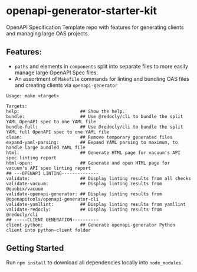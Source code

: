 # openapi-generator-starter-kit

OpenAPI Specification Template repo with features for generating clients and managing large OAS projects.

## Features:
- `paths` and elements in `components` split into separate files to more easily manage large OpenAPI Spec files.
- An assortment of `Makefile` commands for linting and bundling OAS files and creating clients via `openapi-generator`

```
Usage: make <target>

Targets:
help:                       ## Show the help.
bundle:                     ## Use @redocly/cli to bundle the split YAML OpenAPI spec to one YAML file
bundle-full:                ## Use @redocly/cli to bundle the split YAML full OpenAPI spec to one YAML file
clean:                      ## Remove temporary generated files
expand-yaml-parsing:        ## Expand YAML parsing to maximum, to handle large bundled YAML file
html:                       ## Generate HTML page for vacuum's API spec linting report
html-open:                  ## Generate and open HTML page for vacuum's API spec linting report
## ---OPENAPI LINTING--------------
validate:                   ## Display linting results from all checks
validate-vacuum:            ## Display linting results from @quobix/vacuum
validate-openapi-generator: ## Display linting results from @openapitools/openapi-generator-cli
validate-yamllint:          ## Display linting results from yamllint
validate-redocly:           ## Display linting results from @redocly/cli
## -----CLIENT GENERATION----------
client-python:              ## Generate openapi-generator Python client into python-client folder
```

## Getting Started

Run `npm install` to download all dependencies locally into `node_modules`.
